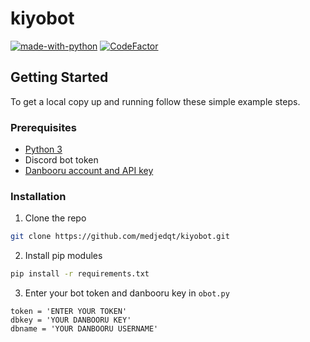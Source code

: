 # kiyobot

[![made-with-python](https://img.shields.io/badge/Made%20with-Python-1f425f.svg)](https://www.python.org/)
[![CodeFactor](https://www.codefactor.io/repository/github/medjedqt/kiyobot/badge?s=8e2c7f35c70e48525e1872c07dda7b97b200b9da)](https://www.codefactor.io/repository/github/medjedqt/kiyobot)

## Getting Started

To get a local copy up and running follow these simple example steps.

### Prerequisites

* [Python 3](python.org)
* Discord bot token
* [Danbooru account and API key](https://danbooru.donmai.us/profile)

### Installation

1. Clone the repo
```sh
git clone https://github.com/medjedqt/kiyobot.git
```
2. Install pip modules
```sh
pip install -r requirements.txt
```
3. Enter your bot token and danbooru key in `obot.py`
```PY
token = 'ENTER YOUR TOKEN'
dbkey = 'YOUR DANBOORU KEY'
dbname = 'YOUR DANBOORU USERNAME'
```



